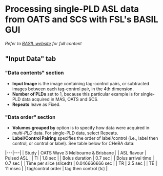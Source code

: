 # Processing single-PLD ASL data from OATS and SCS with FSL's BASIL GUI

*Refer to [BASIL website](https://asl-docs.readthedocs.io/en/latest/#) for full content*

## "Input Data" tab

### "Data contents" section
- **Input Image** is the image containing tag-control pairs, or subtracted images between each tag-control pair, in the 4th dimension.
- **Number of PLDs** set to 1, because this particular example is for single-PLD data acquired in MAS, OATS and SCS.
- **Repeats** leave as Fixed.

### "Data order" section
- **Volumes grouped by** option is to specify how data were acquired in *multi-PLD* data. For single-PLD data, select Repeats.
- **Label/Control Pairing** specifies the order of label/control (i.e., label then control, or control or label). See table below for CHeBA data:

|---|---|
| Study                    | OATS Wave 3 Melbourne & Brisbane  |
| ASL flavour              | Pulsed ASL  |
| TI                       | 1.8 sec  |
| Bolus duration           | 0.7 sec  |
| Bolus arrival time       | 0.7 sec  |
| Time per slice (slicedt) | 0.046666666 sec  |
| TR                       | 2.5 sec  |
| TE                       | 11 msec  |
| tag/control order        | tag then control (tc)  |